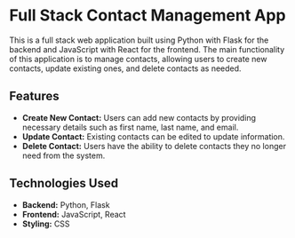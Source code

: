 # Full Stack Contact Management App

This is a full stack web application built using Python with Flask for the backend and JavaScript with React for the frontend.
The main functionality of this application is to manage contacts, allowing users to create new contacts, update existing ones, and delete contacts as needed.

## Features
- **Create New Contact:** Users can add new contacts by providing necessary details such as first name, last name, and email.
- **Update Contact:** Existing contacts can be edited to update information.
- **Delete Contact:** Users have the ability to delete contacts they no longer need from the system.

## Technologies Used
- **Backend:** Python, Flask
- **Frontend:** JavaScript, React
- **Styling:** CSS
